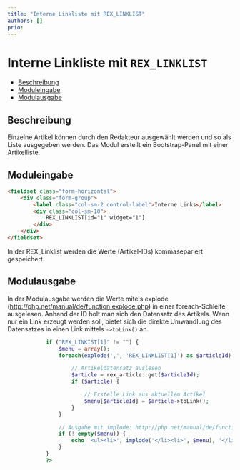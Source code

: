 ```yaml
---
title: "Interne Linkliste mit REX_LINKLIST"
authors: []
prio:
---
```


# Interne Linkliste mit `REX_LINKLIST`

- [Beschreibung](#beschreibung)
- [Moduleingabe](#moduleingabe)
- [Modulausgabe](#modulausgabe)

<a name="beschreibung"></a>
## Beschreibung

Einzelne Artikel können durch den Redakteur ausgewählt werden und so als Liste ausgegeben werden. Das Modul erstellt ein Bootstrap-Panel mit einer Artikelliste. 

<a name="moduleingabe"></a>
## Moduleingabe

```html
<fieldset class="form-horizontal">
	<div class="form-group">
		<label class="col-sm-2 control-label">Interne Links</label>
		<div class="col-sm-10">
			REX_LINKLIST[id="1" widget="1"]
		</div>
	</div>
</fieldset>
```

In der REX_Linklist werden die Werte (Artikel-IDs) kommasepariert gespeichert. 

<a name="modulausgabe"></a>
## Modulausgabe

In der Modulausgabe werden die Werte mitels explode (http://php.net/manual/de/function.explode.php) in einer foreach-Schleife ausgelesen. Anhand der ID holt man sich den Datensatz des Artikels. Wenn nur ein Link erzeugt werden soll, bietet sich die direkte Umwandlung des Datensatzes in einen Link mittels `->toLink()` an. 

```php
			if ("REX_LINKIST[1]" != "") {
				$menu = array();
				foreach(explode(',', 'REX_LINKLIST[1]') as $articleId) {

					// Artikeldatensatz auslesen
					$article = rex_article::get($articleId);
					if ($article) {

						// Erstelle Link aus aktuellem Artikel
						$menu[$articleId] = $article->toLink();
					}
				}

				// Ausgabe mit implode: http://php.net/manual/de/function.implode.php
				if (! empty($menu)) {
					echo '<ul><li>', implode('</li><li>', $menu), '</li></ul>';
				}
			}
			?>
```
